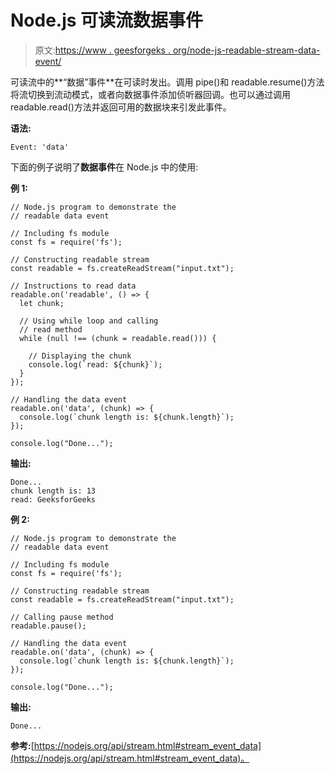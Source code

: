 # Node.js 可读流数据事件

> 原文:[https://www . geesforgeks . org/node-js-readable-stream-data-event/](https://www.geeksforgeeks.org/node-js-readable-stream-data-event/)

可读流中的**“数据”事件**在可读时发出。调用 pipe()和 readable.resume()方法将流切换到流动模式，或者向数据事件添加侦听器回调。也可以通过调用 readable.read()方法并返回可用的数据块来引发此事件。

**语法:**

```
Event: 'data'
```

下面的例子说明了**数据事件**在 Node.js 中的使用:

**例 1:**

```
// Node.js program to demonstrate the     
// readable data event

// Including fs module
const fs = require('fs');

// Constructing readable stream
const readable = fs.createReadStream("input.txt");

// Instructions to read data
readable.on('readable', () => {
  let chunk;

  // Using while loop and calling
  // read method
  while (null !== (chunk = readable.read())) {

    // Displaying the chunk
    console.log(`read: ${chunk}`);
  }
});

// Handling the data event
readable.on('data', (chunk) => {
  console.log(`chunk length is: ${chunk.length}`);
});

console.log("Done...");
```

**输出:**

```
Done...
chunk length is: 13
read: GeeksforGeeks

```

**例 2:**

```
// Node.js program to demonstrate the     
// readable data event

// Including fs module
const fs = require('fs');

// Constructing readable stream
const readable = fs.createReadStream("input.txt");

// Calling pause method
readable.pause();

// Handling the data event
readable.on('data', (chunk) => {
  console.log(`chunk length is: ${chunk.length}`);
});

console.log("Done...");
```

**输出:**

```
Done...

```

**参考:**[https://nodejs.org/api/stream.html#stream_event_data](https://nodejs.org/api/stream.html#stream_event_data)。